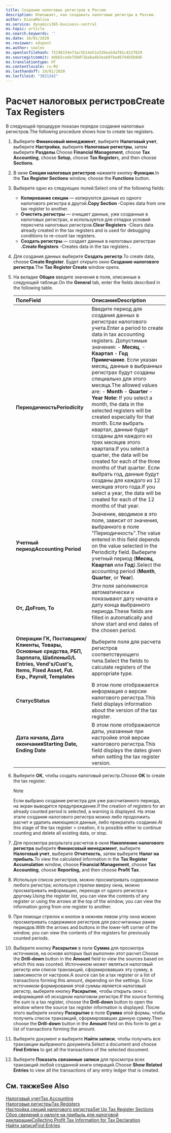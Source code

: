 ```yaml
---
title: Создание налоговых регистров в России
description: Описывает, как создавать налоговые регистры в России.
author: DianaMalina
ms.service: dynamics365-business-central
ms.topic: article
ms.search.keywords: ''
ms.date: 10/01/2020
ms.reviewer: edupont
ms.author: soalex
ms.openlocfilehash: 75196154e73ac5b14e51e326ea5daf81c422f829
ms.sourcegitcommit: ddbb5cede750df1baba4b3eab8fbed6744b5b9d6
ms.translationtype: HT
ms.contentlocale: ru-RU
ms.lasthandoff: 10/01/2020
ms.locfileid: "3921242"
---
```

# <a name="create-tax-registers"></a><span data-ttu-id="c4180-103">Расчет налоговых регистров</span><span class="sxs-lookup"><span data-stu-id="c4180-103">Create Tax Registers</span></span>

<span data-ttu-id="c4180-104">В следующей процедуре показан порядок создания налоговых регистров.</span><span class="sxs-lookup"><span data-stu-id="c4180-104">The following procedure shows how to create tax registers.</span></span>

1. <span data-ttu-id="c4180-105">Выберите **Финансовый менеджмент**, выберите **Налоговый учет**, выберите **Настройка**, выберите **Налоговые регистры**, затем выберите **Разделы**.</span><span class="sxs-lookup"><span data-stu-id="c4180-105">Choose **Financial Management**, choose **Tax Accounting**, choose **Setup**, choose **Tax Register**s, and then choose **Sections**.</span></span>

2. <span data-ttu-id="c4180-106">В окне **Секции налоговых регистров** нажмите кнопку **Функции**.</span><span class="sxs-lookup"><span data-stu-id="c4180-106">In the **Tax Register Sections** window, choose the **Functions** button.</span></span>

3. <span data-ttu-id="c4180-107">Выберите одно из следующих полей:</span><span class="sxs-lookup"><span data-stu-id="c4180-107">Select one of the following fields:</span></span>

   - <span data-ttu-id="c4180-108">**Копирование секции** — копируются данные из одного налогового регистра в другой.</span><span class="sxs-lookup"><span data-stu-id="c4180-108">**Copy Section** -Copies data from one tax register to another.</span></span>
   - <span data-ttu-id="c4180-109">**Очистить регистры** — очищает данные, уже созданные в налоговых регистрах, и используется для отладки условий пересчета налоговых регистров.</span><span class="sxs-lookup"><span data-stu-id="c4180-109">**Clear Registers** -Clears data already created in the tax registers and is used for debugging conditions to re-count tax registers.</span></span>
   - <span data-ttu-id="c4180-110">**Создать регистры** — создает данные в налоговых регистрах **.**</span><span class="sxs-lookup"><span data-stu-id="c4180-110">**Create Registers** -Creates data in the tax registers **.**</span></span>

4. <span data-ttu-id="c4180-111">Для создания данных выберите **Создать регистр**.</span><span class="sxs-lookup"><span data-stu-id="c4180-111">To create data, choose **Create Register**.</span></span> <span data-ttu-id="c4180-112">Будет открыто окно **Создание налогового регистра**.</span><span class="sxs-lookup"><span data-stu-id="c4180-112">The **Tax Register Create** window opens.</span></span>

5. <span data-ttu-id="c4180-113">На вкладке **Общее** введите значения в поля, описанные в следующей таблице.</span><span class="sxs-lookup"><span data-stu-id="c4180-113">On the **General** tab, enter the fields described in the following table.</span></span>

   | <span data-ttu-id="c4180-114">Поле</span><span class="sxs-lookup"><span data-stu-id="c4180-114">Field</span></span>                                                        | <span data-ttu-id="c4180-115">Описание</span><span class="sxs-lookup"><span data-stu-id="c4180-115">Description</span></span>                                                  |
   | :----------------------------------------------------------- | :----------------------------------------------------------- |
   | <span data-ttu-id="c4180-116">**Периодичность**</span><span class="sxs-lookup"><span data-stu-id="c4180-116">**Periodicity**</span></span>                                              | <span data-ttu-id="c4180-117">Введите период для создания данных в регистрах налогового учета.</span><span class="sxs-lookup"><span data-stu-id="c4180-117">Enter a period to create data in tax accounting registers.</span></span> <span data-ttu-id="c4180-118">Допустимые значения:   -   **Месяц**, -   **Квартал** -   **Год** **Примечание**. Если указан месяц, данные в выбранных регистрах будут созданы специально для этого месяца.</span><span class="sxs-lookup"><span data-stu-id="c4180-118">The allowed values are:   -   **Month** -   **Quarter** -   **Year** **Note:**      If you select a month, the data in the selected registers will be created especially for that month.</span></span> <span data-ttu-id="c4180-119">Если выбрать квартал, данные будут созданы для каждого из трех месяцев этого квартала.</span><span class="sxs-lookup"><span data-stu-id="c4180-119">If you select a quarter, the data will be created for each of the three months of that quarter.</span></span> <span data-ttu-id="c4180-120">Если выбрать год, данные будут созданы для каждого из 12 месяцев этого года.</span><span class="sxs-lookup"><span data-stu-id="c4180-120">If you select a year, the data will be created for each of the 12 months of that year.</span></span> |
   | <span data-ttu-id="c4180-121">**Учетный период**</span><span class="sxs-lookup"><span data-stu-id="c4180-121">**Accounting Period**</span></span>                                        | <span data-ttu-id="c4180-122">Значение, вводимое в это поле, зависит от значения, выбранного в поле "Периодичность".</span><span class="sxs-lookup"><span data-stu-id="c4180-122">The value entered in this field depends on the value selected in the Periodicity field.</span></span> <span data-ttu-id="c4180-123">Выберите учетный период (**Месяц**, **Квартал** или **Год**).</span><span class="sxs-lookup"><span data-stu-id="c4180-123">Select the accounting period (**Month**, **Quarter**, or **Year**).</span></span> |
   | <span data-ttu-id="c4180-124">**От, До**</span><span class="sxs-lookup"><span data-stu-id="c4180-124">**From, To**</span></span>                                                 | <span data-ttu-id="c4180-125">Эти поля заполняются автоматически и показывают дату начала и дату конца выбранного периода.</span><span class="sxs-lookup"><span data-stu-id="c4180-125">These fields are filled in automatically and show start and end dates of the chosen period.</span></span> |
   | <span data-ttu-id="c4180-126">**Операции ГК, Поставщики/Клиенты, Товары, Основные средства, РБП, Зарплата, Шаблоны**</span><span class="sxs-lookup"><span data-stu-id="c4180-126">**G/L Entries, Vend's/Cust's, Items, Fixed Asset, Fut. Exp., Payroll, Templates**</span></span> | <span data-ttu-id="c4180-127">Выберите поля для расчета регистров соответствующего типа.</span><span class="sxs-lookup"><span data-stu-id="c4180-127">Select the fields to calculate registers of the appropriate type.</span></span> |
   | <span data-ttu-id="c4180-128">**Статус**</span><span class="sxs-lookup"><span data-stu-id="c4180-128">**Status**</span></span>                                                   | <span data-ttu-id="c4180-129">В этом поле отображается информация о версии налогового регистра.</span><span class="sxs-lookup"><span data-stu-id="c4180-129">This field displays information about the version of the tax register.</span></span> |
   | <span data-ttu-id="c4180-130">**Дата начала, Дата окончания**</span><span class="sxs-lookup"><span data-stu-id="c4180-130">**Starting Date, Ending Date**</span></span>                               | <span data-ttu-id="c4180-131">В этом поле отображаются даты, указанные при настройке этой версии налогового регистра.</span><span class="sxs-lookup"><span data-stu-id="c4180-131">This field displays the dates given when setting the tax register version.</span></span> |

6. <span data-ttu-id="c4180-132">Выберите **ОК**, чтобы создать налоговый регистр.</span><span class="sxs-lookup"><span data-stu-id="c4180-132">Choose **OK** to create the tax register.</span></span>

    > [!NOTE]
    > <span data-ttu-id="c4180-133">Если выбрано создание регистра для уже рассчитанного периода, на экран выводится предупреждение.</span><span class="sxs-lookup"><span data-stu-id="c4180-133">If the creation of registers for an already counted period is selected, a warning is displayed.</span></span> <span data-ttu-id="c4180-134">На этом этапе создания налогового регистра можно либо продолжить расчет и удалить имеющиеся данные, либо прекратить создание.</span><span class="sxs-lookup"><span data-stu-id="c4180-134">At this stage of the tax register     > creation, it is possible either to continue counting and delete all existing data, or stop.</span></span>

7. <span data-ttu-id="c4180-135">Для просмотра результата расчетов в окне **Накопление налогового регистра** выберите **Финансовый менеджмент**, выберите **Налоговый учет**, выберите **Отчетность**, затем выберите **Налог на прибыль**.</span><span class="sxs-lookup"><span data-stu-id="c4180-135">To view the calculated information in the **Tax Register Accumulation** window, choose **Financial Management**, choose **Tax Accounting**, choose **Reporting,** and then choose **Profit Tax**.</span></span>

8. <span data-ttu-id="c4180-136">Используя список регистров, можно просматривать содержимое любого регистра; используя стрелки вверху окна, можно просматривать информацию, переходя от одного регистра к другому.</span><span class="sxs-lookup"><span data-stu-id="c4180-136">Using the register list, you can view the contents of any register or using the arrows at the top of the window, you can view the information going from one register to another.</span></span>

9. <span data-ttu-id="c4180-137">При помощи стрелок и кнопок в нижнем левом углу окна можно просматривать содержимое регистров для рассчитанных ранее периодов.</span><span class="sxs-lookup"><span data-stu-id="c4180-137">With the arrows and buttons in the lower-left corner of the window, you can view the contents of the registers for previously counted periods.</span></span>

10. <span data-ttu-id="c4180-138">Выберите кнопку **Раскрытие** в поле **Сумма** для просмотра источников, на основе которых был выполнен этот расчет.</span><span class="sxs-lookup"><span data-stu-id="c4180-138">Choose the **Drill-down** button in the **Amount** field to view the sources based on which this was counted.</span></span> <span data-ttu-id="c4180-139">Источником может являться налоговый регистр или список транзакций, сформировавших эту сумму, в зависимости от настроек.</span><span class="sxs-lookup"><span data-stu-id="c4180-139">A source can be a tax register or a list of transactions forming this amount, depending on the settings.</span></span> <span data-ttu-id="c4180-140">Если источником формирования этой суммы является налоговый регистр, выберите кнопку **Раскрытие**, чтобы открыть окно с информацией об исходном налоговом регистре.</span><span class="sxs-lookup"><span data-stu-id="c4180-140">If the source forming the sum is a tax register, choose the **Drill-down** button to open the window where the source tax register information is displayed.</span></span> <span data-ttu-id="c4180-141">После этого выберите кнопку **Раскрытие** в поле **Сумма** этой формы, чтобы получить список транзакций, сформировавших данную сумму.</span><span class="sxs-lookup"><span data-stu-id="c4180-141">Then choose the **Drill-down** button in the **Amount** field on this form to get a list of transactions forming the amount.</span></span>

11. <span data-ttu-id="c4180-142">Выберите документ и выберите **Найти записи**, чтобы получить все транзакции выбранного документа.</span><span class="sxs-lookup"><span data-stu-id="c4180-142">Select a document and choose **Find Entries** to get all the transactions of the selected document.</span></span>

12. <span data-ttu-id="c4180-143">Выберите **Показать связанные записи** для просмотра всех транзакций любой созданной книги операций.</span><span class="sxs-lookup"><span data-stu-id="c4180-143">Choose **Show Related Entries** to view all the transactions of any entry ledger that is created.</span></span>

## <a name="see-also"></a><span data-ttu-id="c4180-144">См. также</span><span class="sxs-lookup"><span data-stu-id="c4180-144">See Also</span></span>

[<span data-ttu-id="c4180-145">Налоговый учет</span><span class="sxs-lookup"><span data-stu-id="c4180-145">Tax Accounting</span></span>](Tax-Accounting.md)  
[<span data-ttu-id="c4180-146">Налоговые регистры</span><span class="sxs-lookup"><span data-stu-id="c4180-146">Tax Registers</span></span>](Tax-Registers.md)  
[<span data-ttu-id="c4180-147">Настройка секций налогового регистра</span><span class="sxs-lookup"><span data-stu-id="c4180-147">Set Up Tax Register Sections</span></span>](How-to-Set-Up-Tax-Register-Sections.md)  
[<span data-ttu-id="c4180-148">Сбор сведений о налоге на прибыль для налоговой декларации</span><span class="sxs-lookup"><span data-stu-id="c4180-148">Collecting Profit Tax Information for Tax Declaration</span></span>](Collecting-Profit-Tax-Information-for-Tax-Declaration.md)  
[<span data-ttu-id="c4180-149">Найти записи</span><span class="sxs-lookup"><span data-stu-id="c4180-149">Find Entries</span></span>](../../ui-find-entries.md)  
